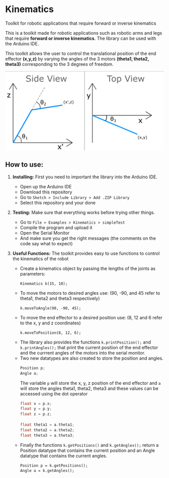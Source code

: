 # Kinematics
Toolkit for robotic applications that require forward or inverse kinematics

This is a toolkit made for robotic applications such as robotic arms and legs that require **forward or inverse kinematics**. The library can be used with the Arduino IDE.

This toolkit allows the user to control the translational position of the end effector **(x,y,z)** by varying the angles of the 3 motors **(theta1, theta2, theta3)** corresponding to the 3 degrees of freedom.

<img src="extras/diagram.png">

## How to use:
1. **Installing:**
First you need to important the library into the Arduino IDE.
    * Open up the Arduino IDE
    * Download this repository
    * Go to `Sketch > Include Library > Add .ZIP Library` 
    * Select this repository and your done
2. **Testing:**
Make sure that everything works before trying other things.
    * Go to `File > Examples > Kinematics > simpleTest`
    * Compile the program and upload it
    * Open the Serial Monitor
    * And make sure you get the right messages (the comments on the code say what to expect)
3. **Useful Functions:**
The toolkit provides easy to use functions to control the kinematics of the robot

    * Create a kinematics object by passing the lengths of the joints as parameters:
        ```
        Kinematics k(15, 10);
        ```
    * To move the motors to desired angles use: (90, -90, and 45 refer to theta1, theta2 and theta3 respectively)
        ```
        k.moveToAngle(90, -90, 45);
        ```
    * To move the end effector to a desired position use: (8, 12 and 6 refer to the x, y and z coordinates)
        ```
        k.moveToPosition(8, 12, 6);
        ```
    * The library also provides the functions `k.printPosition();` and `k.printAngles();` that print the current position of the end effector and the currrent angles of the motors into the serial monitor.
    * Two new datatypes are also created to store the position and angles. 
        ```c
        Position p;
        Angle a;
        ```
        The variable `p` will store the x, y, z position of the end effector and `a` will store the angles theta1, theta2, theta3 and          these values can be accessed using the dot operator
        ```c
        float x = p.x;
        float y = p.y;
        float z = p.z;
        
        float theta1 = a.theta1;
        float theta2 = a.theta2;
        float theta3 = a.theta3;
        ```
    * Finally the functions `k.getPositions()` and `k.getAngles();` return a Position datatype that contains the current position and an Angle datatype that contains the current angles.
        ```
        Position p = k.getPositions();
        Angle a = k.getAngles();
        ```
    
    
